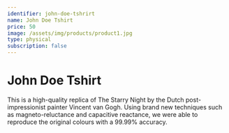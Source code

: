 ```yaml
---
identifier: john-doe-tshrirt
name: John Doe Tshirt
price: 50
image: /assets/img/products/product1.jpg
type: physical
subscription: false
---
```


# John Doe Tshirt

This is a high-quality replica of The Starry Night by the Dutch post-impressionist painter Vincent van Gogh. Using brand new techniques such as magneto-reluctance and capacitive reactance, we were able to reproduce the original colours with a 99.99% accuracy.
